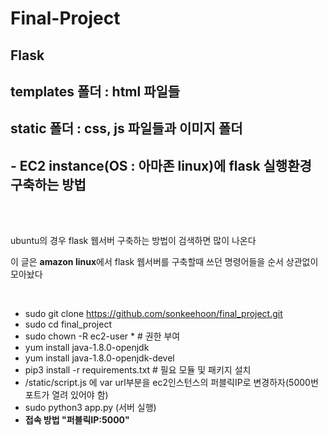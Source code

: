 # Final-Project

## Flask
## templates 폴더 : html 파일들 
## static 폴더 : css, js 파일들과 이미지 폴더
## - EC2 instance(OS : 아마존 linux)에 flask 실행환경 구축하는 방법
<br><br>

<p> ubuntu의 경우 flask 웹서버 구축하는 방법이 검색하면 많이 나온다 </p>
<p> 이 글은 <strong>amazon linux</strong>에서 flask 웹서버를 구축할때 쓰던 명령어들을 순서 상관없이 모아놨다 </p>
<br>

+ sudo git clone https://github.com/sonkeehoon/final_project.git
+ sudo cd final_project
+ sudo chown -R ec2-user *  # 권한 부여
+ yum install java-1.8.0-openjdk
+ yum install java-1.8.0-openjdk-devel
+ pip3 install -r requirements.txt    # 필요 모듈 및 패키지 설치
+ /static/script.js 에 var url부분을 ec2인스턴스의 퍼블릭IP로 변경하자(5000번 포트가 열려 있어야 함)
+ sudo python3 app.py (서버 실행)
+ <strong> 접속 방법 "퍼블릭IP:5000"</strong>
 


